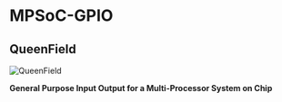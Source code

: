 # MPSoC-GPIO
## QueenField

![QueenField](../master/icon.jpg)

**General Purpose Input Output for a Multi-Processor System on Chip**

